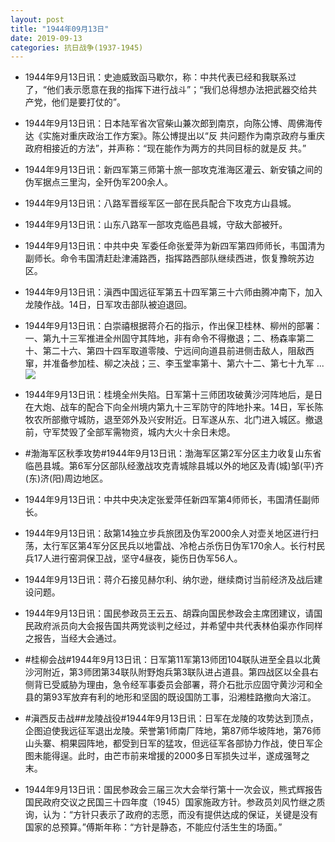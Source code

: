 ```yaml
---
layout: post
title: "1944年09月13日"
date: 2019-09-13
categories: 抗日战争(1937-1945)
---
```


<meta name="referrer" content="no-referrer" />

- 1944年9月13日讯：史迪威致函马歇尔，称：中共代表已经和我联系过了，“他们表示愿意在我的指挥下进行战斗”；“我们总得想办法把武器交给共产党，他们是要打仗的”。 

- 1944年9月13日讯：日本陆军省次官柴山兼次郎到南京，向陈公博、周佛海传达《实施对重庆政治工作方案》。陈公博提出以“反 共问题作为南京政府与重庆政府相接近的方法”，并声称：“现在能作为两方的共同目标的就是反 共。” 

- 1944年9月13日讯：新四军第三师第十旅一部攻克淮海区灌云、新安镇之间的伪军据点三里沟，全歼伪军200余人。 

- 1944年9月13日讯：八路军晋绥军区一部在民兵配合下攻克方山县城。 

- 1944年9月13日讯：山东八路军一部攻克临邑县城，守敌大部被歼。 

- 1944年9月13日讯：中共中央 军委任命张爱萍为新四军第四师师长，韦国清为副师长。命令韦国清赶赴津浦路西，指挥路西部队继续西进，恢复豫皖苏边区。 

- 1944年9月13日讯：滇西中国远征军第五十四军第三十六师由腾冲南下，加入龙陵作战。14日，日军攻击部队被迫退回。 

- 1944年9月13日讯：白崇禧根据蒋介石的指示，作出保卫桂林、柳州的部署：一、第九十三军推进全州固守其阵地，非有命令不得撤退；二、杨森率第二十、第二十六、第四十四军取道零陵、宁远间向道县前进侧击敌人，阻敌西窜，并准备参加桂、柳之决战；三、李玉堂率第十、第六十二、第七十九军 ... <br/><img src="https://wx4.sinaimg.cn/large/aca367d8ly1g6xy6pm8mqj20c80bxglq.jpg" />

- 1944年9月13日讯：桂境全州失陷。日军第十三师团攻破黄沙河阵地后，是日在大炮、战车的配合下向全州境内第九十三军防守的阵地扑来。14日，军长陈牧农所部撤守城防，退至郊外及兴安附近。日军遂从东、北门进入城区。撤退前，守军焚毁了全部军需物资，城内大火十余日未熄。 

- #渤海军区秋季攻势#1944年9月13日讯：渤海军区第2军分区主力收复山东省临邑县城。第6军分区部队经激战攻克青城除县城以外的地区及青(城)邹(平)齐(东)济(阳)周边地区。 

- 1944年9月13日讯：中共中央决定张爱萍任新四军第4师师长，韦国清任副师长。 

- 1944年9月13日讯：敌第14独立步兵旅团及伪军2000余人对壶关地区进行扫荡，太行军区第4军分区民兵以地雷战、冷枪占杀伤日伪军170余人。长行村民兵17人进行窑洞保卫战，坚守4昼夜，毙伤日伪军56人。 

- 1944年9月13日讯：蒋介石接见赫尔利、纳尔逊，继续商讨当前经济及战后建设问题。 

- 1944年9月13日讯：国民参政员王云五、胡霖向国民参政会主席团建议，请国民政府派员向大会报告国共两党谈判之经过，并希望中共代表林伯渠亦作同样之报告，当经大会通过。 

- #桂柳会战#1944年9月13日讯：日军第11军第13师团104联队进至全县以北黄沙河附近，第3师团第34联队附野炮兵第3联队进占道县。第四战区以全县右侧背已受威胁为理由，急令经军事委员会部署，蒋介石批示应固守黄沙河和全县的第93军放弃有利的地形和坚固的既设国防工事，沿湘桂路撤向大溶江。 

- #滇西反击战##龙陵战役#1944年9月13日讯：日军在龙陵的攻势达到顶点，企图迫使我远征军退出龙陵。荣誉第1师南厂阵地，第87师华坡阵地，第76师山头寨、桐果园阵地，都受到日军的猛攻，但远征军各部协力作战，使日军企图未能得逞。此时，由芒市前来增援的2000多日军损失过半，遂成强弩之末。 

- 1944年9月13日讯：国民参政会三届三次大会举行第十一次会议，熊式辉报告国民政府交议之民国三十四年度（1945）国家施政方针。参政员刘风竹继之质询，认为：“方针只表示了政府的志愿，而没有提供达成的保证，关键是没有国家的总预算。”傅斯年称：“方针是静态，不能应付活生生的场面。” 

